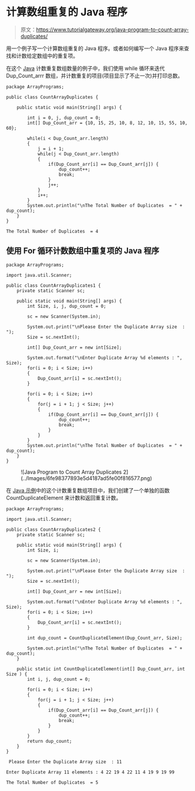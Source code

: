 # 计算数组重复的 Java 程序

> 原文：<https://www.tutorialgateway.org/java-program-to-count-array-duplicates/>

用一个例子写一个计算数组重复的 Java 程序。或者如何编写一个 Java 程序来查找和计数给定数组中的重复项。

在这个 [Java](https://www.tutorialgateway.org/java-tutorial/) 计数重复数组数量的例子中，我们使用 while 循环来迭代 Dup_Count_arrr 数组，并计数重复的项目(项目显示了不止一次)并打印总数。

```
package ArrayPrograms;

public class CountArrayDuplicates {

	public static void main(String[] args) {

		int i = 0, j, dup_count = 0;
		int[] Dup_Count_arr = {10, 15, 25, 10, 8, 12, 10, 15, 55, 10, 60};

		while(i < Dup_Count_arr.length) 
		{
			j = i + 1;
			while(j < Dup_Count_arr.length)
			{		
				if(Dup_Count_arr[i] == Dup_Count_arr[j]) {
					dup_count++;
					break;
				}
				j++;
			}
			i++;
		}
		System.out.println("\nThe Total Number of Duplicates  = " + dup_count);
	}
}
```

```
The Total Number of Duplicates  = 4
```

## 使用 For 循环计数数组中重复项的 Java 程序

```
package ArrayPrograms;

import java.util.Scanner;

public class CountArrayDuplicates1 {
	private static Scanner sc;

	public static void main(String[] args) {
		int Size, i, j, dup_count = 0;

		sc = new Scanner(System.in);

		System.out.print("\nPlease Enter the Duplicate Array size  : ");
		Size = sc.nextInt();

		int[] Dup_Count_arr = new int[Size];

		System.out.format("\nEnter Duplicate Array %d elements : ", Size);
		for(i = 0; i < Size; i++) 
		{
			Dup_Count_arr[i] = sc.nextInt();
		}

		for(i = 0; i < Size; i++) 
		{
			for(j = i + 1; j < Size; j++)
			{
				if(Dup_Count_arr[i] == Dup_Count_arr[j]) {
					dup_count++;
					break;
				}
			}
		}
		System.out.println("\nThe Total Number of Duplicates  = " + dup_count);
	}
}
```

<figure class="wp-block-image size-large">![Java Program to Count Array Duplicates 2](../Images/6fe98377893e5d4187ad5fe00f816577.png)</figure>

在 [Java 示例](https://www.tutorialgateway.org/learn-java-programs/)中的这个计数重复数组项目中，我们创建了一个单独的函数 CountDuplicateElement 来计数和返回重复计数。

```
package ArrayPrograms;

import java.util.Scanner;

public class CountArrayDuplicates2 {
	private static Scanner sc;

	public static void main(String[] args) {
		int Size, i;

		sc = new Scanner(System.in);

		System.out.print("\nPlease Enter the Duplicate Array size  : ");
		Size = sc.nextInt();

		int[] Dup_Count_arr = new int[Size];

		System.out.format("\nEnter Duplicate Array %d elements : ", Size);
		for(i = 0; i < Size; i++) 
		{
			Dup_Count_arr[i] = sc.nextInt();
		}

		int dup_count = CountDuplicateElement(Dup_Count_arr, Size);

		System.out.println("\nThe Total Number of Duplicates  = " + dup_count);
	}

	public static int CountDuplicateElement(int[] Dup_Count_arr, int Size ) {
		int i, j, dup_count = 0;

		for(i = 0; i < Size; i++) 
		{
			for(j = i + 1; j < Size; j++)
			{
				if(Dup_Count_arr[i] == Dup_Count_arr[j]) {
					dup_count++;
					break;
				}
			}
		}
		return dup_count;
	}
}
```

```
 Please Enter the Duplicate Array size  : 11

Enter Duplicate Array 11 elements : 4 22 19 4 22 11 4 19 9 19 99

The Total Number of Duplicates  = 5
```